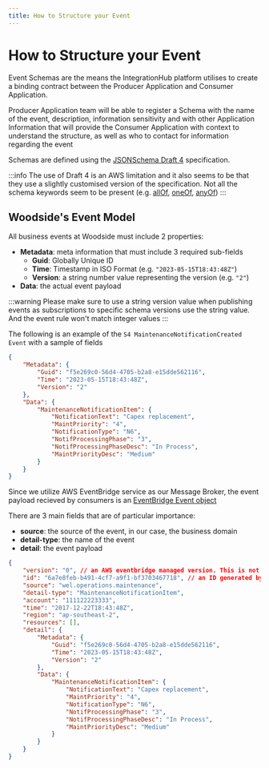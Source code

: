 ```yaml
---
title: How to Structure your Event
---
```


# How to Structure your Event

Event Schemas are the means the IntegrationHub platform utilises to create a binding contract between the Producer Application and Consumer Application.

Producer Application team will be able to register a Schema with the name of the event, description, information sensitivity and with other Application Information that will provide the Consumer Application with context to understand the structure, as well as who to contact for information regarding the event

Schemas are defined using the [JSONSchema Draft 4](https://json-schema.org/specification-links.html#draft-4) specification.

:::info
The use of Draft 4 is an AWS limitation and it also seems to be that they use a slightly customised version of the specification. Not all the schema keywords seem to be present (e.g. [allOf](https://datatracker.ietf.org/doc/html/draft-fge-json-schema-validation-00#section-5.5.3), [oneOf](https://datatracker.ietf.org/doc/html/draft-fge-json-schema-validation-00#section-5.5.5), [anyOf](https://datatracker.ietf.org/doc/html/draft-fge-json-schema-validation-00#section-5.5.4))
:::

## Woodside's Event Model

All business events at Woodside must include 2 properties:

-   **Metadata**: meta information that must include 3 required sub-fields
    -   **Guid**: Globally Unique ID
    -   **Time**: Timestamp in ISO Format (e.g. `"2023-05-15T18:43:48Z"`)
    -   **Version**: a string number value representing the version (e.g. `"2"`)
-   **Data**: the actual event payload

:::warning
Please make sure to use a string version value when publishing events as subscriptions to specific schema versions use the string value.
And the event rule won't match integer values
:::

The following is an example of the `S4 MaintenanceNotificationCreated Event` with a sample of fields

```json
{
    "Metadata": {
        "Guid": "f5e269c0-56d4-4705-b2a8-e15dde562116",
        "Time": "2023-05-15T18:43:48Z",
        "Version": "2"
    },
    "Data": {
        "MaintenanceNotificationItem": {
            "NotificationText": "Capex replacement",
            "MaintPriority": "4",
            "NotificationType": "N6",
            "NotifProcessingPhase": "3",
            "NotifProcessingPhaseDesc": "In Process",
            "MaintPriorityDesc": "Medium"
        }
    }
}
```

Since we utilize AWS EventBridge service as our Message Broker, the event payload recieved by consumers is an [EventBridge Event object](https://docs.aws.amazon.com/eventbridge/latest/userguide/eb-events-structure.html)

There are 3 main fields that are of particular importance:

-   **source**: the source of the event, in our case, the business domain
-   **detail-type**: the name of the event
-   **detail**: the event payload

```json
{
    "version": "0", // an AWS eventbridge managed version. This is not used at Woodside.
    "id": "6a7e8feb-b491-4cf7-a9f1-bf3703467718", // an ID generated by AWS Eventbridge
    "source": "wel.operations.maintenance",
    "detail-type": "MaintenanceNotificationItem",
    "account": "111122223333",
    "time": "2017-12-22T18:43:48Z",
    "region": "ap-southeast-2",
    "resources": [],
    "detail": {
        "Metadata": {
            "Guid": "f5e269c0-56d4-4705-b2a8-e15dde562116",
            "Time": "2023-05-15T18:43:48Z",
            "Version": "2"
        },
        "Data": {
            "MaintenanceNotificationItem": {
                "NotificationText": "Capex replacement",
                "MaintPriority": "4",
                "NotificationType": "N6",
                "NotifProcessingPhase": "3",
                "NotifProcessingPhaseDesc": "In Process",
                "MaintPriorityDesc": "Medium"
            }
        }
    }
}
```
